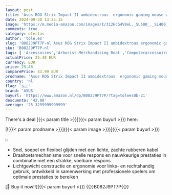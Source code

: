 ```yaml
---
layout: post
title: 'Asus ROG Strix Impact II ambidextrous  ergonomic gaming mouse with 6 200 dpi optical sensor  lightweight design and Aura Sync RGB lighting  Black'
date: 2024-09-30 13:35:15
image: 'https://m.media-amazon.com/images/I/312HcG4V8eL._SL500_._SL400_.jpg'
comments: true
category: ofertas
author: 'tole.es'
slug: 'B082J9PT7P-nl Asus ROG Strix Impact II ambidextrous ergonomic gaming...'
sku: 'B082J9PT7P-nl'
tags: [ 'Accessoires','Arborist Merchandising Root','Computeraccessoires','Computers, onderdelen & accessoires','Elektronica','Muizen','Self Service','Special Features Stores','Toetsenborden, muizen & invoerapparaten','asus','be0c145d-645e-47ab-b638-53e8112e3d67_0','be0c145d-645e-47ab-b638-53e8112e3d67_3301','be0c145d-645e-47ab-b638-53e8112e3d67_701','🇳🇱', ]
actualPrice: 25.48 EUR
currency: EUR
price: 25.48
comparePrice: 43.99 EUR
prodname: 'Asus ROG Strix Impact II ambidextrous  ergonomic gaming mouse with 6 200 dpi optical sensor  lightweight design and Aura Sync RGB lighting  Black'
country: 'nl'
flag: '🇳🇱'
brand: 'ASUS'
buyurl: 'https://www.amazon.nl/dp/B082J9PT7P/?tag=tolees0b-21'
descuento: '42.08'
average: '25.3259999999999'
---
```


There's a deal [{{< param title >}}]({{< param buyurl >}})  here:

[![{{< param prodname >}}]({{< param image >}})]({{< param buyurl >}})

ℹ️:

- Snel, soepel en flexibel glijden met een lichte, zachte rubberen kabel
- Draaitoetsmechanisme voor snelle respons en nauwkeurige prestaties in combinatie met een strakke, voelbare respons
- Lichtgewicht constructie en ergonomie voor links- en rechtshandig gebruik, ontwikkeld in samenwerking met professionele spelers om optimale prestaties te bereiken

[🛒 Buy it now!!]({{< param buyurl >}})
{{<world>}}B082J9PT7P{{</world>}}
